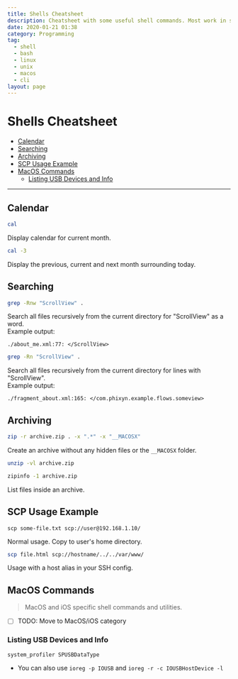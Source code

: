 ```yaml
---
title: Shells Cheatsheet
description: Cheatsheet with some useful shell commands. Most work in shell and bash.
date: 2020-01-21 01:38
category: Programming
tag:
  - shell
  - bash
  - linux
  - unix
  - macos
  - cli
layout: page
---
```


# Shells Cheatsheet

- [Calendar](#calendar)
- [Searching](#searching)
- [Archiving](#archiving)
- [SCP Usage Example](#scp-usage-example)
- [MacOS Commands](#macos-commands)
  - [Listing USB Devices and Info](#listing-usb-devices-and-info)

- - -

## Calendar

```sh
cal
```

Display calendar for current month.

```sh
cal -3
```

Display the previous, current and next month surrounding today.

## Searching

```sh
grep -Rnw "ScrollView" .
```

Search all files recursively from the current directory for "ScrollView" as a word.  
Example output:

`./about_me.xml:77: </ScrollView>`

```sh
grep -Rn "ScrollView" .
```

Search all files recursively from the current directory for lines with "ScrollView".  
Example output:

`./fragment_about.xml:165: </com.phixyn.example.flows.someview>`

## Archiving

```sh
zip -r archive.zip . -x ".*" -x "__MACOSX"
```

Create an archive without any hidden files or the `__MACOSX` folder.

```sh
unzip -vl archive.zip
```

```sh
zipinfo -1 archive.zip
```

List files inside an archive.

## SCP Usage Example

```
scp some-file.txt scp://user@192.168.1.10/
```

Normal usage. Copy to user's home directory.

```sh
scp file.html scp://hostname/../../var/www/
```

Usage with a host alias in your SSH config.

## MacOS Commands

> MacOS and iOS specific shell commands and utilities.

* [ ] TODO: Move to MacOS/iOS category

### Listing USB Devices and Info

```sh
system_profiler SPUSBDataType
```

* You can also use `ioreg -p IOUSB` and `ioreg -r -c IOUSBHostDevice -l`
